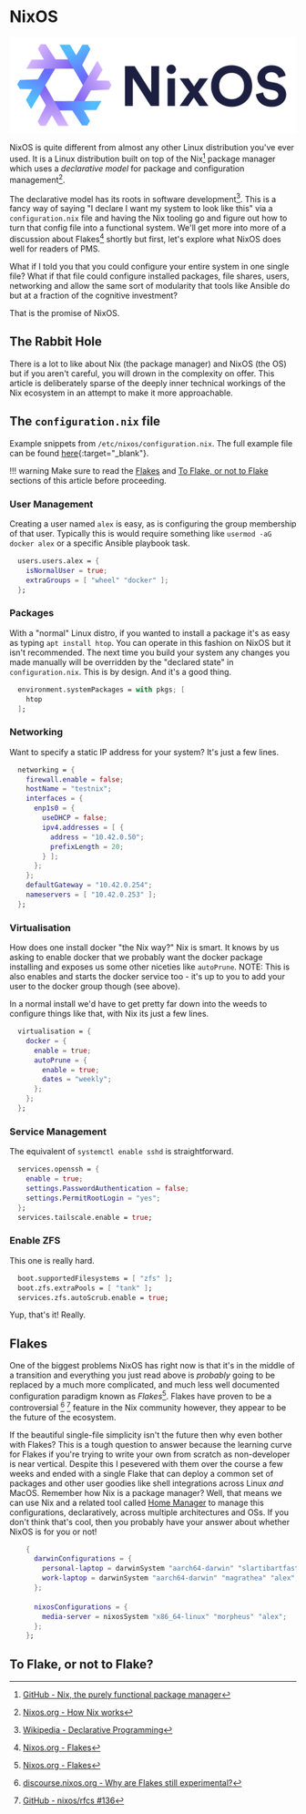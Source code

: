 # NixOS

![nixos](../images/logos/nixos-logo.png)

NixOS is quite different from almost any other Linux distribution you've ever used. It is a Linux distribution built on top of the Nix[^1] package manager which uses a *declarative model* for package and configuration management[^2].

The declarative model has its roots in software development[^3]. This is a fancy way of saying "I declare I want my system to look like this" via a `configuration.nix` file and having the Nix tooling go and figure out how to turn that config file into a functional system. We'll get more into more of a discussion about Flakes[^4] shortly but first, let's explore what NixOS does well for readers of PMS.

What if I told you that you could configure your entire system in one single file? What if that file could configure installed packages, file shares, users, networking and allow the same sort of modularity that tools like Ansible do but at a fraction of the cognitive investment? 

That is the promise of NixOS.

## The Rabbit Hole

There is a lot to like about Nix (the package manager) and NixOS (the OS) but if you aren't careful, you will drown in the complexity on offer. This article is deliberately sparse of the deeply inner technical workings of the Nix ecosystem in an attempt to make it more approachable.

## The `configuration.nix` file

Example snippets from `/etc/nixos/configuration.nix`. The full example file can be found [here](nixos/configuration.nix.md){:target="_blank"}.

!!! warning
    Make sure to read the [Flakes](#flakes) and [To Flake, or not to Flake](#to-flake-or-not-to-flake) sections of this article before proceeding.

### User Management

Creating a user named `alex` is easy, as is configuring the group membership of that user. Typically this is would require something like `usermod -aG docker alex` or a specific Ansible playbook task.

``` nix
  users.users.alex = {
    isNormalUser = true;
    extraGroups = [ "wheel" "docker" ];
  };
```

### Packages

With a "normal" Linux distro, if you wanted to install a package it's as easy as typing `apt install htop`. You can operate in this fashion on NixOS but it isn't recommended. The next time you build your system any changes you made manually will be overridden by the "declared state" in `configuration.nix`. This is by design. And it's a good thing.

``` nix
  environment.systemPackages = with pkgs; [
    htop
  ];
```

### Networking

Want to specify a static IP address for your system? It's just a few lines.

``` nix
  networking = {
    firewall.enable = false;
    hostName = "testnix";
    interfaces = {
      enp1s0 = {
        useDHCP = false;
        ipv4.addresses = [ {
          address = "10.42.0.50";
          prefixLength = 20;
        } ];
      };
    };
    defaultGateway = "10.42.0.254";
    nameservers = [ "10.42.0.253" ];
  };
```

### Virtualisation

How does one install docker "the Nix way?" Nix is smart. It knows by us asking to enable docker that we probably want the docker package installing and exposes us some other niceties like `autoPrune`. NOTE: This is also enables and starts the docker service too - it's up to you to add your user to the docker group though (see above).

In a normal install we'd have to get pretty far down into the weeds to configure things like that, with Nix its just a few lines.

``` nix
  virtualisation = {
    docker = {
      enable = true;
      autoPrune = {
        enable = true;
        dates = "weekly";
      };
    };
  };
```

### Service Management

The equivalent of `systemctl enable sshd` is straightforward.

``` nix
  services.openssh = {
    enable = true;
    settings.PasswordAuthentication = false;
    settings.PermitRootLogin = "yes";
  };
  services.tailscale.enable = true;
```

### Enable ZFS

This one is really hard.

``` nix
  boot.supportedFilesystems = [ "zfs" ];
  boot.zfs.extraPools = [ "tank" ];
  services.zfs.autoScrub.enable = true;
```

Yup, that's it! Really.

## Flakes

One of the biggest problems NixOS has right now is that it's in the middle of a transition and everything you just read above is *probably* going to be replaced by a much more complicated, and much less well documented configuration paradigm known as *Flakes*[^4]. Flakes have proven to be a controversial [^5] [^6] feature in the Nix community however, they appear to be the future of the ecosystem.

If the beautiful single-file simplicity isn't the future then why even bother with Flakes? This is a tough question to answer because the learning curve for Flakes if you're trying to write your own from scratch as non-developer is near vertical. Despite this I pesevered with them over the course a few weeks and ended with a single Flake that can deploy a common set of packages and other user goodies like shell integrations across Linux *and* MacOS. Remember how Nix is a package manager? Well, that means we can use Nix and a related tool called [Home Manager](https://github.com/nix-community/home-manager) to manage this configurations, declaratively, across multiple architectures and OSs. If you don't think that's cool, then you probably have your answer about whether NixOS is for you or not!

``` nix title='Excerpt from <a href="https://github.com/ironicbadger/nix-testing/blob/main/flake.nix" target="_blank">github.com/ironicbadger/nix-testing/flake.nix</a>' 
    {
      darwinConfigurations = {
        personal-laptop = darwinSystem "aarch64-darwin" "slartibartfast" "alex";
        work-laptop = darwinSystem "aarch64-darwin" "magrathea" "alex";
      };

      nixosConfigurations = {
        media-server = nixosSystem "x86_64-linux" "morpheus" "alex";
      };
    };
```



## To Flake, or not to Flake?




[^1]: [GitHub - Nix, the purely functional package manager](https://github.com/NixOS/nix)
[^2]: [Nixos.org - How Nix works](https://nixos.org/guides/how-nix-works.html)
[^3]: [Wikipedia - Declarative Programming](https://en.wikipedia.org/wiki/Declarative_programming)
[^4]: [Nixos.org - Flakes](https://nixos.wiki/wiki/Flakes)
[^5]: [discourse.nixos.org - Why are Flakes still experimental?](https://discourse.nixos.org/t/why-are-flakes-still-experimental/29317/11)
[^6]: [GitHub - nixos/rfcs #136](https://github.com/NixOS/rfcs/pull/136)